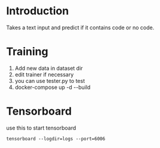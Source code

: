 # Introduction
Takes a text input and predict if it contains code or no code.

# Training
1. Add new data in dataset dir
2. edit trainer if necessary
3. you can use tester.py to test
4. docker-compose up -d --build

# Tensorboard
 use this to start tensorboard
```
tensorboard --logdir=logs --port=6006
```